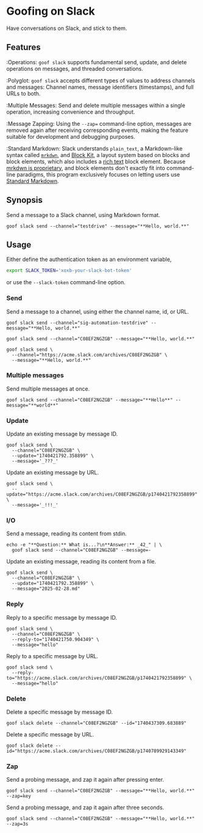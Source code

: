 # Goofing on Slack

Have conversations on Slack, and stick to them.

## Features

:Operations:
    `goof slack` supports fundamental send, update, and delete operations
    on messages, and threaded conversations.

:Polyglot:
    `goof slack` accepts different types of values to address channels and
    messages: Channel names, message identifiers (timestamps), and full URLs
    to both.

:Multiple Messages:
    Send and delete multiple messages within a single operation,
    increasing convenience and throughput.

:Message Zapping:
    Using the `--zap=` command-line option, messages are removed again after
    receiving corresponding events, making the feature suitable for development
    and debugging purposes.

:Standard Markdown:
    Slack understands `plain_text`, a Markdown-like syntax called [`mrkdwn`],
    and [Block Kit], a layout system based on blocks and block elements, which
    also includes a [rich text] block element.
    Because [mrkdwn is proprietary], and block elements don't exactly fit into
    command-line paradigms, this program exclusively focuses on letting
    users use [Standard Markdown]. 

## Synopsis

Send a message to a Slack channel, using Markdown format.
```shell
goof slack send --channel="testdrive" --message="**Hello, world.**"
```

## Usage

Either define the authentication token as an environment variable,
```bash
export SLACK_TOKEN='xoxb-your-slack-bot-token'
```
or use the `--slack-token` command-line option.

### Send

Send a message to a channel, using either the channel name, id, or URL.
```shell
goof slack send --channel="sig-automation-testdrive" --message="**Hello, world.**"
```
```shell
goof slack send --channel="C08EF2NGZGB" --message="**Hello, world.**"
```
```shell
goof slack send \
  --channel="https://acme.slack.com/archives/C08EF2NGZGB" \
  --message="**Hello, world.**"
```

### Multiple messages

Send multiple messages at once.
```shell
goof slack send --channel="C08EF2NGZGB" --message="**Hello**" --message="**world**"
```

### Update

Update an existing message by message ID.
```shell
goof slack send \
  --channel="C08EF2NGZGB" \
  --update="1740421792.358899" \
  --message='_???_'
```

Update an existing message by URL.
```shell
goof slack send \
  --update="https://acme.slack.com/archives/C08EF2NGZGB/p1740421792358899" \
  --message='_!!!_'
```

### I/O

Send a message, reading its content from stdin.
```shell
echo -e "**Question:** What is...?\n**Answer:** _42_" | \
  goof slack send --channel="C08EF2NGZGB" --message=- 
```

Update an existing message, reading its content from a file.
```shell
goof slack send \
  --channel="C08EF2NGZGB" \
  --update="1740421792.358899" \
  --message="2025-02-28.md" 
```

### Reply

Reply to a specific message by message ID.
```shell
goof slack send \
  --channel="C08EF2NGZGB" \
  --reply-to="1740421750.904349" \
  --message="hello"
```

Reply to a specific message by URL.
```shell
goof slack send \
  --reply-to="https://acme.slack.com/archives/C08EF2NGZGB/p1740421792358899" \
  --message="hello"
```

### Delete

Delete a specific message by message ID.
```shell
goof slack delete --channel="C08EF2NGZGB" --id="1740437309.683889"
```

Delete a specific message by URL.
```shell
goof slack delete --id="https://acme.slack.com/archives/C08EF2NGZGB/p1740789929143349"
```

### Zap

Send a probing message, and zap it again after pressing enter.
```shell
goof slack send --channel="C08EF2NGZGB" --message="**Hello, world.**" --zap=key
```

Send a probing message, and zap it again after three seconds.
```shell
goof slack send --channel="C08EF2NGZGB" --message="**Hello, world.**" --zap=3s
```


[Block Kit]: https://api.slack.com/reference/block-kit
[`mrkdwn`]: https://api.slack.com/reference/surfaces/formatting#basic-formatting
[mrkdwn is proprietary]: https://xkcd.com/927/
[rich text]: https://api.slack.com/reference/block-kit/blocks#rich_text
[Standard Markdown]: https://daringfireball.net/projects/markdown/
